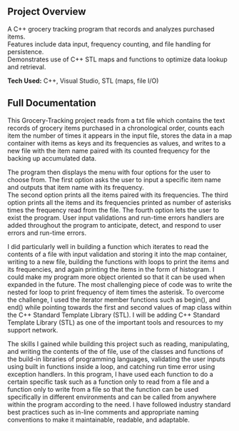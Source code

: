 ## Project Overview
A C++ grocery tracking program that records and analyzes purchased items.  
Features include data input, frequency counting, and file handling for persistence.  
Demonstrates use of C++ STL maps and functions to optimize data lookup and retrieval.  

**Tech Used:** C++, Visual Studio, STL (maps, file I/O)
## Full Documentation
This Grocery-Tracking project reads from a txt file which contains the text records of grocery items purchased in a chronological order, counts each item the number of times it appears in the input file, stores the data in a map container with items as keys and its frequencies as values, and writes to a new file with the item name paired with its counted frequency for the backing up accumulated data. 

The program then displays the menu with four options for the user to choose from.
The first option asks the user to input a specific item name and outputs that item name with its frequency. 	
The second option prints all the items paired with its frequencies. 
The third option prints all the items and its frequencies printed as number of asterisks times the frequency read from the file. 
The fourth option lets the user to exist the program.
User input validations and run-time errors handlers are added throughout the program to anticipate, detect, and respond to user errors and run-time errors.
    
I did particularly well in building a function which iterates to read the contents of a file with input validation and storing it into the map container, writing to a new file, building the functions with loops to print the items and its frequencies, and again printing the items in the form of histogram. I could make my program more object oriented so that it can be used when expanded in the future. The most challenging piece of code was to write the nested for loop to print frequency of item times the asterisk. To overcome the challenge, I used the iterator member functions such as begin(), and end() while pointing towards the first and second values of map class within the C++ Standard Template Library (STL). I will be adding C++ Standard Template Library (STL) as one of the important tools and resources to my support network. 

The skills I gained while building this project such as reading, manipulating, and writing the contents of the of file, use of the classes and functions of the build-in libraries of programming languages, validating the user inputs using built in functions inside a loop, and catching run time error using exception handlers. In this program, I have used each function to do a certain specific task such as a function only to read from a file and a function only to write from a file so that the function can be used specifically in different environments and can be called from anywhere within the program according to the need. I have followed industry standard best practices such as in-line comments and appropriate naming conventions to make it maintainable, readable, and adaptable.

